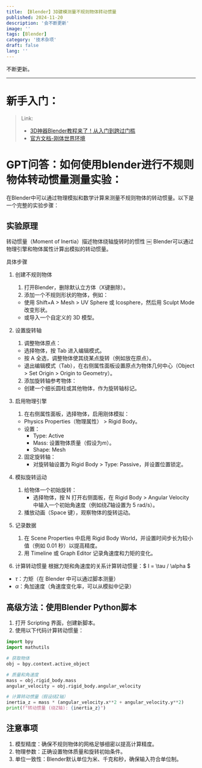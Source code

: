 ```yaml
---
title: 【Blender】3D建模测量不规则物体转动惯量
published: 2024-11-20
description: '会不断更新'
image: ''
tags: [Blender]
category: '技术杂项'
draft: false 
lang: ''
---
```

不断更新。

---
# 新手入门：
> Link:
> - [3D神器Blender教程来了！从入门到跨过门槛](https://www.uisdc.com/blender-introductory-tutorial)
> - [官方文档-刚体世界环境](https://docs.blender.org/manual/zh-hans/2.83/physics/rigid_body/world.html)

# GPT问答：如何使用blender进行不规则物体转动惯量测量实验：

在Blender中可以通过物理模拟和数学计算来测量不规则物体的转动惯量。以下是一个完整的实验步骤：

## 实验原理

转动惯量（Moment of Inertia）描述物体绕轴旋转时的惯性
￼
Blender可以通过物理引擎和物体属性计算出模拟的转动惯量。

具体步骤

1. 创建不规则物体
	1. 打开Blender，删除默认立方体（X键删除）。
	2. 添加一个不规则形状的物体，例如：
	* 使用 Shift+A > Mesh > UV Sphere 或 Icosphere，然后用 Sculpt Mode 改变形状。
	* 或导入一个自定义的 3D 模型。
2. 设置旋转轴
	1. 调整物体原点：
	* 选择物体，按 Tab 进入编辑模式。
	* 按 A 全选，调整物体使其绕某点旋转（例如放在原点）。
	* 退出编辑模式（Tab），在右侧属性面板设置原点为物体几何中心（Object > Set Origin > Origin to Geometry）。
	2. 添加旋转轴参考物体：
	* 创建一个细长圆柱或其他物体，作为旋转轴标记。
3. 启用物理引擎
	1.	在右侧属性面板，选择物体，启用刚体模拟：
	* Physics Properties（物理属性） > Rigid Body。
	* 设置：
	    - Type: Active
	    - Mass: 设置物体质量（假设为$m$）。
	    - Shape: Mesh
	2.	固定旋转轴：
	    - 对旋转轴设置为 Rigid Body > Type: Passive，并设置位置锁定。
4. 模拟旋转运动
	1. 给物体一个初始旋转：
	    - 选择物体，按 N 打开右侧面板，在 Rigid Body > Angular Velocity 中输入一个初始角速度（例如绕$Z$轴设置为 5 rad/s）。
	2. 播放动画（Space 键），观察物体的旋转运动。
5. 记录数据
	1. 在 Scene Properties 中启用 Rigid Body World，并设置时间步长为较小值（例如 0.01 秒）以提高精度。
	2. 用 Timeline 或 Graph Editor 记录角速度和力矩的变化。

6. 计算转动惯量
根据力矩和角速度的关系计算转动惯量：$ I = \tau / \alpha $
* $\tau$：力矩（在 Blender 中可以通过脚本测量）
* $\alpha$：角加速度（角速度变化率，可以从模拟中记录）

## 高级方法：使用Blender Python脚本
1. 打开 Scripting 界面，创建新脚本。
2. 使用以下代码计算转动惯量：
```py
import bpy
import mathutils

# 获取物体
obj = bpy.context.active_object

# 质量和角速度
mass = obj.rigid_body.mass
angular_velocity = obj.rigid_body.angular_velocity

# 计算转动惯量（假设绕Z轴）
inertia_z = mass * (angular_velocity.x**2 + angular_velocity.y**2)
print(f"转动惯量 (绕Z轴): {inertia_z}")
```
## 注意事项
1.	模型精度：确保不规则物体的网格足够细密以提高计算精度。
2.	物理参数：正确设置物体质量和旋转初始条件。
3.	单位一致性：Blender默认单位为米、千克和秒，确保输入符合单位制。